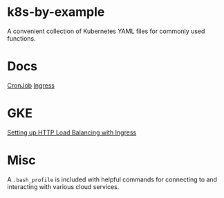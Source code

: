 # k8s-by-example
A convenient collection of Kubernetes YAML files for commonly used functions.

# Docs
[CronJob](https://kubernetes.io/docs/tasks/job/automated-tasks-with-cron-jobs/)
[Ingress](https://kubernetes.io/docs/concepts/services-networking/ingress/)

# GKE
[Setting up HTTP Load Balancing with Ingress](https://cloud.google.com/kubernetes-engine/docs/tutorials/http-balancer)

# Misc
A `.bash_profile` is included with helpful commands for connecting to and interacting with various cloud services. 